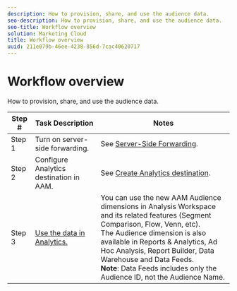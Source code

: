 ```yaml
---
description: How to provision, share, and use the audience data.
seo-description: How to provision, share, and use the audience data.
seo-title: Workflow overview
solution: Marketing Cloud
title: Workflow overview
uuid: 211e079b-46ee-4238-856d-7cac40620717
---
```


# Workflow overview

How to provision, share, and use the audience data.

| Step # | Task Description | Notes |
|--- |--- |--- |
| Step 1 |Turn on server-side forwarding.|See [Server-Side Forwarding](/help/admin/admin/c-server-side-forwarding/ssf.md).|
| Step 2 |Configure Analytics destination in AAM.|See [Create Analytics destination](https://marketing.adobe.com/resources/help/en_US/aam/create-analytics-destination.html).|
| Step 3 |[Use the data in Analytics.](../../../integrate/c-audience-analytics/c-workflow/use-audience-data-analytics.md#concept_369266B9010947D59E5479547F1DCB8B)|You can use the new AAM Audience dimensions in Analysis Workspace and its related features (Segment Comparison, Flow, Venn, etc). <br>The Audience dimension is also available in Reports & Analytics, Ad Hoc Analysis, Report Builder, Data Warehouse and Data Feeds. <br>**Note**:  Data Feeds includes only the Audience ID, not the Audience Name.|
